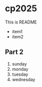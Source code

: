 # cp2025

This is README
 - item1
 - item2

 ## Part 2
 1. sunday
 1. monday
 1. tuesday
 1. wednesday